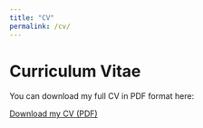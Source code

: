 ```yaml
---
title: "CV"
permalink: /cv/
---
```


# Curriculum Vitae

You can download my full CV in PDF format here:

[Download my CV (PDF)](/assets/pdf/cv_ritter.pdf)


